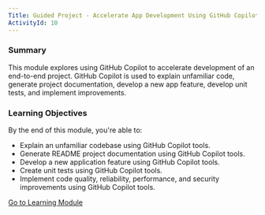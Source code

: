 ```yaml
---
Title: Guided Project - Accelerate App Development Using GitHub Copilot Tools
ActivityId: 10
---
```


### Summary

This module explores using GitHub Copilot to accelerate development of an end-to-end project. GitHub Copilot is used to explain unfamiliar code, generate project documentation, develop a new app feature, develop unit tests, and implement improvements.

### Learning Objectives

By the end of this module, you're able to:

- Explain an unfamiliar codebase using GitHub Copilot tools.
- Generate README project documentation using GitHub Copilot tools.
- Develop a new application feature using GitHub Copilot tools.
- Create unit tests using GitHub Copilot tools.
- Implement code quality, reliability, performance, and security improvements using GitHub Copilot tools.

[Go to Learning Module](https://learn.microsoft.com/en-us/training/modules/guided-project-accelerate-app-development-using-github-copilot-tools/)
